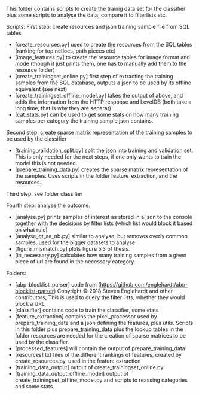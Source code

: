 This folder contains scripts to create the trainig data set for the classifier plus some scripts to analyse the data, 
compare it to filterlists etc.

Scripts:
First step: create resources and json training sample file from SQL tables
* [create_resources.py] used to create the resources from the SQL tables (ranking for top netlocs, path pieces etc)
* [image_features.py] to create the resource tables for image format and mode (though it just prints them, one has to manually add them to the resource folder)
* [create_trainingset_online.py] first step of extracting the training samples from the SQL database, outputs a json to be used by its offline equivalent (see next)
* [create_trainingset_offline_model.py] takes the output of above, and adds the information from the HTTP response and LevelDB (both take a long time, that is why they are separat)
* [cat_stats.py] can be used to get some stats on how many training samples per category the training sample json contains.

Second step: create sparse matrix representation of the training samples to be used by the classifier
* [training_validation_split.py] split the json into training and validation set. This is only needed for the next steps, if one only wants to train the model this is not needed. 
* [prepare_training_data.py] creates the sparse matrix representation of the samples. Uses scripts in the folder feature_extraction, and the resources.

Third step: see folder classifier

Fourth step: analyse the outcome.
* [analyse.py] prints samples of interest as stored in a json to the console together with the decisions by filter lists (which list would block it based on what rule)
* [analyse_gt_aa_nb.py] similar to analyse, but removes overly common samples, used for the bigger datasets to analyse
* [figure_mismatch.py] plots figure 5.3 of thesis.
* [in_necessary.py] calculates how many training samples from a given piece of url are found in the necessary category.

Folders:
* [abp_blocklist_parser] code from (https://github.com/englehardt/abp-blocklist-parser) Copyright © 2018 Steven Englehardt and other contributors; This is used to query the filter lists, whether they would block a URL
* [classifier] contains code to train the classifier, some stats
* [feature_extraction] contains the pixel_processor used by prepare_training_data and a json defining the features, plus utils. Scripts in this folder plus prepare_training_data plus the lookup tables in the folder resources are needed for the creation of sparse matrices to be used by the classifier.
* [processed_features] will contain the output of prepare_training_data
* [resources] txt files of the different rankings of features, created by create_resources.py, used in the feature extraction
* [training_data_output] output of create_trainingset_online.py
* [training_data_output_offline_model] output of create_trainingset_offline_model.py and scripts to reassing categories and some stats.

